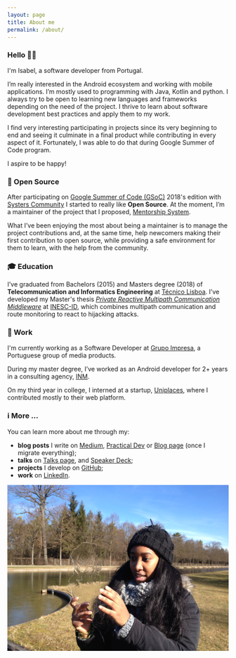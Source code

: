 ```yaml
---
layout: page
title: About me
permalink: /about/
---
```


### Hello 👋🏾

I'm Isabel, a software developer from Portugal.

I’m really interested in the Android ecosystem and working with mobile applications. I’m mostly used to programming with Java, Kotlin and python. I always try to be open to learning new languages and frameworks depending on the need of the project. I thrive to learn about software development best practices and apply them to my work.

I find very interesting participating in projects since its very beginning to end and seeing it culminate in a final product while contributing in every aspect of it. Fortunately, I was able to do that during Google Summer of Code program.

I aspire to be happy!

### 🌅 Open Source

After participating on [Google Summer of Code (GSoC)](https://summerofcode.withgoogle.com) 2018's edition with [Systers Community](http://systers.io) I started to really like **Open Source**. At the moment, I’m a maintainer of the project that I proposed, [Mentorship System](https://summerofcode.withgoogle.com/projects/#5331289322815488).

What I’ve been enjoying the most about being a maintainer is to manage the project contributions and, at the same time, help newcomers making their first contribution to open source, while providing a safe environment for them to learn, with the help from the community.

### 🎓 Education

I’ve graduated from Bachelors (2015) and Masters degree (2018) of **Telecommunication and Informatics Engineering** at [Técnico Lisboa](https://tecnico.ulisboa.pt/). I’ve developed my Master's thesis [_Private Reactive Multipath Communication Middleware_](https://github.com/inesc-id/Premium) at [INESC-ID](https://www.inesc-id.pt/), which combines multipath communication and route monitoring to react to hijacking attacks.

### 💼 Work

I'm currently working as a Software Developer at [Grupo Impresa](http://www.impresa.pt/), a Portuguese group of media products.

During my master degree, I’ve worked as an Android developer for 2+ years in a consulting agency, [INM](https://inm.pt/).

On my third year in college, I interned at a startup, [Uniplaces](https://uniplaces.com/), where I contributed mostly to their web platform. 

### ℹ️ More ...

You can learn more about me through my:
- **blog posts** I write on [Medium](https://medium.com/@isabelcmdcosta), [Practical Dev](https://dev.to/isabelcmdcosta) or [Blog page](/blog/) (once I migrate everything);
- **talks** on [Talks page](/talks/), and [Speaker Deck](https://speakerdeck.com/isabelcmdcosta);
- **projects** I develop on [GitHub](https://github.com/isabelcosta);
- **work** on [LinkedIn](https://www.linkedin.com/in/isabelcmdcosta).

![Isabel in Germany all covered from cold](/assets/images/me-out-in-the-cold.jpg)

